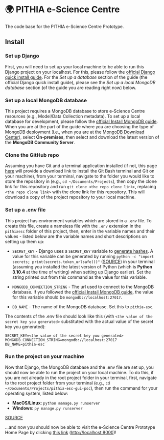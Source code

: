 # 🌍 PITHIA e-Science Centre
The code base for the PITHIA e-Science Centre Prototype.

## Install
### Set up Django
First, you will need to set up your local machine to be able to run this Django project on your localhost. For this, please follow the [official Django quick install guide](https://docs.djangoproject.com/en/4.0/intro/install/). For the _Set up a database_ section of the guide (the official Django quick install guide), please see the _Set up a local MongoDB database_ section (of the guide you are reading right now) below.

### Set up a local MongoDB database
This project requires a MongoDB database to store e-Science Centre resources (e.g., Model/Data Collection metadata). To set up a local database for development, please follow the [official Install MongoDB guide](https://www.mongodb.com/docs/guides/server/install/). When you are at the part of the guide where you are choosing the type of MongoDB deployment (i.e., when you are at the [MongoDB Download Center](https://www.mongodb.com/try)), select **On-premises**, then select and download the latest version of the **MongoDB Community Server**.

### Clone the GitHub repo
Assuming you have Git and a terminal application installed (if not, this page [here](https://git-scm.com/downloads) will provide a download link to install the Git Bash terminal and Git on your machine), from your terminal, navigate to the folder you would like to store the repository in (e.g., `cd ~/Documents/Projects`), then copy the clone link for this repository and run `git clone <the repo clone link>`, replacing `<the repo clone link>` with the clone link for this repository. This will download a copy of the project repository to your local machine.

### Set up a .env file
This project has environment variables which are stored in a `.env` file. To create this file, create a nameless file with the `.env` extension in the `pithiaesc` folder of this project, then, enter in the variable names and their values - listed below are the variable names and short descriptions on setting up them up:
- `SECRET_KEY` - Django uses a `SECRET_KEY` variable to [generate hashes](https://stackoverflow.com/questions/7382149/whats-the-purpose-of-django-setting-secret-key). A value for this variable can be generated by running `python -c "import secrets; print(secrets.token_urlsafe())"` ([SOURCE](https://humberto.io/blog/tldr-generate-django-secret-key/)) in your terminal (assuming you installed the latest version of Python (which is **Python 3.10.4** at the time of writing) when setting up Django earlier). Set the string printed out from this command as the value for this variable.

- `MONGODB_CONNECTION_STRING` - The url used to connect to the MongoDB database. If you followed the [official Install MongoDB guide](https://www.mongodb.com/docs/guides/server/install/), the value for this variable should be `mongodb://localhost:27017`.
- `DB_NAME` - The name of the MongoDB database. Set this to `pithia-esc`.

The contents of the .env file should look like this (with `<the value of the secret key you generated>` substituted with the actual value of the secret key you generated):
```
SECRET_KEY=<the value of the secret key you generated>
MONGODB_CONNECTION_STRING=mongodb://localhost:27017
DB_NAME=pithia-esc
```

### Run the project on your machine
Now that Django, the MongoDB database and the .env file are set up, you should now be able to run the project on your local machine. To do this, if you are not already in the root project folder in your terminal, first, navigate to the root project folder from your terminal (e.g., `cd ~/Documents/Projects/pithia-esc-gui-poc`), then run the command for your operating system, listed below:
- **MacOS/Linux**: `python manage.py runserver`
- **Windows**: `py manage.py runserver`

[SOURCE](https://docs.djangoproject.com/en/4.0/intro/tutorial01/#the-development-server)

...and now you should now be able to visit the e-Science Centre Prototype Home Page by clicking [this link](http://localhost:8000) ([http://localhost:8000](http://localhost:8000))!
